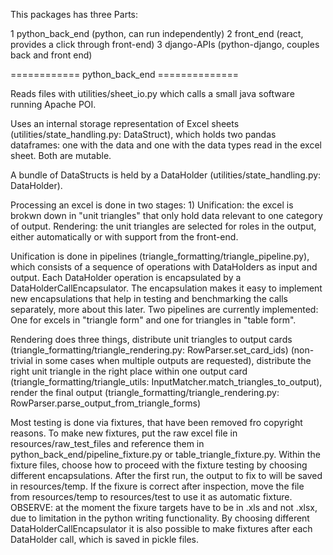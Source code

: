 This packages has three Parts:

1 python_back_end (python, can run independently)
2 front_end (react, provides a click through front-end)
3 django-APIs (python-django, couples back and front end)

============ python_back_end ==============

Reads files with utilities/sheet_io.py which calls a small java software running Apache POI.

Uses an internal storage representation of Excel sheets (utilities/state_handling.py: DataStruct), which holds two pandas dataframes: one with the data and one with the data types read in the excel sheet. Both are mutable.

A bundle of DataStructs is held by a DataHolder (utilities/state_handling.py: DataHolder).

Processing an excel is done in two stages: 1) Unification: the excel is brokwn down in "unit triangles" that only hold data relevant to one category of output. Rendering: the unit triangles are selected for roles in the output, either automatically or with support from the front-end.

Unification is done in pipelines (triangle_formatting/triangle_pipeline.py), which consists of a sequence of operations with DataHolders as input and output. Each DataHolder operation is encapsulated by a DataHolderCallEncapsulator. The encapsulation makes it easy to implement new encapsulations that help in testing and benchmarking the calls separately, more about this later. Two pipelines are currently implemented: One for excels in "triangle form" and one for triangles in "table form".

Rendering does three things, distribute unit triangles to output cards (triangle_formatting/triangle_rendering.py: RowParser.set_card_ids) (non-trivial in some cases when multiple outputs are requested), distribute the right unit triangle in the right place within one output card (triangle_formatting/triangle_utils: InputMatcher.match_triangles_to_output), render the final output (triangle_formatting/triangle_rendering.py: RowParser.parse_output_from_triangle_forms)

Most testing is done via fixtures, that have been removed fro copyright reasons. To make new fixtures, put the raw excel file in resources/raw_test_files and reference them in python_back_end/pipeline_fixture.py or table_triangle_fixture.py. Within the fixture files, choose how to proceed with the fixture testing by choosing different encapsulations. After the first run, the output to fix to will be saved in resources/temp. If the fixure is correct after inspection, move the file from resources/temp to resources/test to use it as automatic fixture. OBSERVE: at the moment the fixure targets have to be in .xls and not .xlsx, due to limitation in the python writing functionality. By choosing different DataHolderCallEncapsulator it is also possible to make fixtures after each DataHolder call, which is saved in pickle files. 





